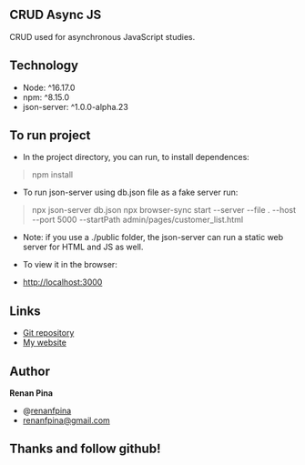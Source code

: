 ## CRUD Async JS

CRUD used for asynchronous JavaScript studies.

## Technology 

* Node: ^16.17.0
* npm: ^8.15.0
* json-server: ^1.0.0-alpha.23


## To run project

* In the project directory, you can run, to install dependences:
>npm install

* To run json-server using db.json file as a fake server run:
>npx json-server db.json
>npx browser-sync start --server --file . --host --port 5000 --startPath admin/pages/customer_list.html

* Note: if you use a ./public folder, the json-server can run a static web server for HTML and JS as well.

* To view it in the browser:
* [http://localhost:3000](http://localhost:3000) 


## Links
* [Git repository](https://github.com/renanfpina/crud-async-js)
* [My website](https://acessibilidade.dev)


## Author
**Renan Pina**
* @[renanfpina](https://github.com/renanfpina)
* renanfpina@gmail.com


## Thanks and follow github!